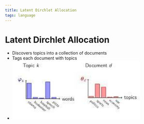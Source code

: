 ```yaml
---
title: Latent Dirchlet Allocation
tags: language
---
```


# Latent Dirchlet Allocation
- Discovers topics into a collection of documents
- Tags each document with topics
- ![im](assets/Pasted%20Image%2020220506185317.png)










































































